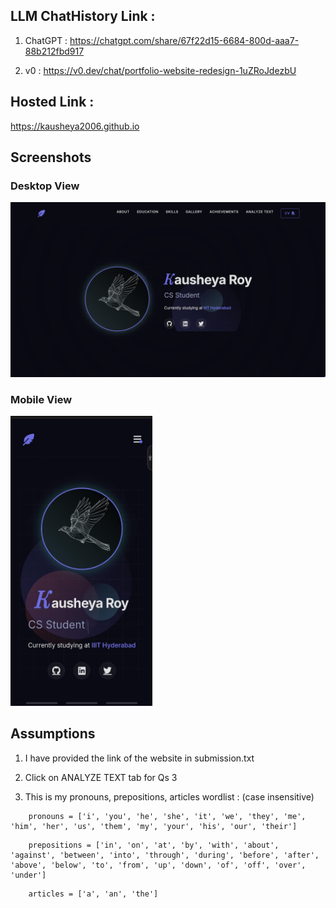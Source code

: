 ## LLM ChatHistory Link :

1. ChatGPT : https://chatgpt.com/share/67f22d15-6684-800d-aaa7-88b212fbd917

2. v0 : https://v0.dev/chat/portfolio-website-redesign-1uZRoJdezbU

## Hosted Link :

https://kausheya2006.github.io

## Screenshots

### Desktop View 
![Desktop view](assets/pc_view.png)
### Mobile View
<img src="assets/mobile_view.jpeg" alt="mobile view" width="45%">

## Assumptions

1. I have provided the link of the website in submission.txt

2. Click on ANALYZE TEXT tab for Qs 3 

3. This is my pronouns, prepositions, articles wordlist : (case insensitive)
```
    pronouns = ['i', 'you', 'he', 'she', 'it', 'we', 'they', 'me', 'him', 'her', 'us', 'them', 'my', 'your', 'his', 'our', 'their']
```
```
    prepositions = ['in', 'on', 'at', 'by', 'with', 'about', 'against', 'between', 'into', 'through', 'during', 'before', 'after', 'above', 'below', 'to', 'from', 'up', 'down', 'of', 'off', 'over', 'under']
```
```    
    articles = ['a', 'an', 'the']
```



